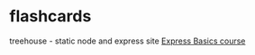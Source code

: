 # flashcards
treehouse - static node and express site
[Express Basics course](https://teamtreehouse.com/library/express-basics-2)
